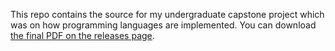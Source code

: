 This repo contains the source for my undergraduate capstone project which was on
how programming languages are implemented. You can download [the final PDF on
the releases page](https://github.com/charles-l/capstone/releases/tag/final).
